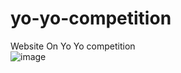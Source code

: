 # yo-yo-competition
Website On Yo Yo competition
<br />
![image](https://user-images.githubusercontent.com/29586968/57811240-5f723800-772f-11e9-938d-258ac5a85688.png)
